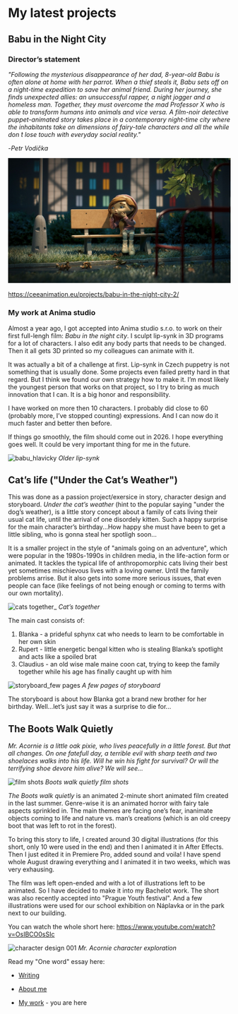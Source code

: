 # My latest projects

## Babu in the Night City 

### Director’s statement
_"Following the mysterious disappearance of her dad, 8-year-old Babu is often alone at home with her parrot. When a thief steals it, Babu sets off on a night-time expedition to save her animal friend. During her journey, she finds unexpected allies: an unsuccessful rapper, a night jogger and a homeless man. Together, they must overcome the mad Professor X who is able to transform humans into animals and vice versa. A film-noir detective puppet-animated story takes place in a contemporary night-time city where the inhabitants take on dimensions of fairy-tale characters and all the while don ́t lose touch with everyday social reality."_ 

-_Petr Vodička_ 

![White squares on the wooden table with letters written on them forming a word interesting together!](Pictures/babu_in_the_night_city.jpg) 

https://ceeanimation.eu/projects/babu-in-the-night-city-2/ 

### My work at Anima studio

Almost a year ago, I got accepted into Anima studio s.r.o. to work on their first full-lengh film: _Babu in the night city_. I sculpt lip-synk in 3D programs for a lot of characters. I also edit any body parts that needs to be changed. Then it all gets 3D printed so my colleagues can animate with it. 

It was actually a bit of a challenge at first. Lip-synk in Czech puppetry is not something that is usually done. Some projects even failed pretty hard in that regard. But I think we found our own strategy how to make it. I’m most likely the youngest person that works on that project, so I try to bring as much innovation that I can. It is a big honor and responsibility. 

I have worked on more then 10 characters. I probably did close to 60 (probably more, I’ve stopped counting) expressions. And I can now do it much faster and better then before. 

If things go smoothly, the film should come out in 2026. I hope everything goes well. It could be very important thing for me in the future. 

![babu_hlavicky](https://github.com/NatNight99/english-for-designers/assets/129601977/9e043ea5-93c5-4030-b79b-437dd9ee0999)
_Older lip-synk_

## Cat’s life ("Under the Cat’s Weather")

This was done as a passion project/exersice in story, character design and storyboard. _Under the cat’s weather_ (hint to the popular saying "under the dog’s weather), is a little story concept about a family of cats living their usual cat life, until the arrival of one disordely kitten. Such a happy surprise for the main character’s birthday...How happy she must have been to get a little sibling, who is gonna steal her spotligh soon... 

It is a smaller project in the style of "animals going on an adventure", which were popular in the 1980s-1990s in children media, in the life-action form or animated. It tackles the typical life of anthropomorphic cats living their best yet sometimes mischievous lives with a loving owner. Until the family problems arrise. But it also gets into some more serious issues, that even people can face (like feelings of not being enough or coming to terms with our own mortality). 

![cats together_](https://github.com/NatNight99/english-for-designers/assets/129601977/12806487-b4b7-4c22-8583-ca5157725998)
_Cat’s together_
  
The main cast consists of:
  1. Blanka - a prideful sphynx cat who needs to learn to be comfortable in her own skin
  2. Rupert - little energetic bengal kitten who is stealing Blanka’s spotlight and acts like a spoiled brat
  3. Claudius - an old wise male maine coon cat, trying to keep the family together while his age has finally caught up with him

![storyboard_few pages](https://github.com/NatNight99/english-for-designers/assets/129601977/264a415f-f71d-4f94-91a9-483b9801375a)
_A few pages of storyboard_

The storyboard is about how Blanka got a brand new brother for her birthday. Well...let’s just say it was a surprise to die for... 

## The Boots Walk Quietly

_Mr. Acornie is a little oak pixie, who lives peacefully in a little forest. But that all changes. On one fatefull day, a terrible evil with sharp teeth and two shoelaces walks into his life. Will he win his fight for survival? Or will the terrifying shoe devore him alive? We will see…_

![film shots](https://github.com/NatNight99/english-for-designers/assets/129601977/728ec299-7681-4108-adcd-5c6874d6716a)
_Boots walk quietly film shots_

_The Boots walk quietly_ is an animated 2-minute short animated film created in the last summer. Genre-wise it is an animated horror with fairy tale aspects sprinkled in. The main themes are facing one’s fear, inanimate objects coming to life and nature vs. man’s creations (which is an old creepy boot that was left to rot in the forest). 

To bring this story to life, I created around 30 digital illustrations (for this short, only 10 were used in the end) and then I animated it in After Effects. Then I just edited it in Premiere Pro, added sound and voila! I have spend whole August drawing everything and I animated it in two weeks, which was very exhausing. 

The film was left open-ended and with a lot of illustrations left to be animated. So I have decided to make it into my Bachelot work. The short was also recently accepted into "Prague Youth festival". And a few illustrations were used for our school exhibition on Náplavka or in the park next to our building. 

You can watch the whole short here: https://www.youtube.com/watch?v=OsIBCO0sSIc

![character design 001](https://github.com/NatNight99/english-for-designers/assets/129601977/5672f566-af23-47cd-b910-10758d132a57)
_Mr. Acornie character exploration_

Read my "One word" essay here: 
- [Writing](Writing.md)

- [About me](About_me.md) 
- [My work](My_work.md) - you are here
